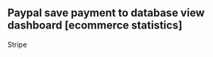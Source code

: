 Paypal
save payment to database
view dashboard [ecommerce statistics]
-------------------------------------------

Stripe